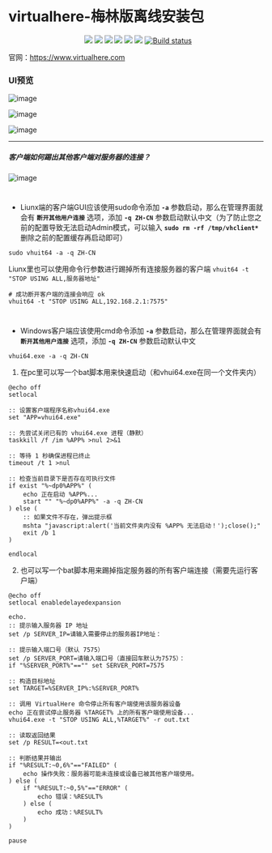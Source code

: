 # virtualhere-梅林版离线安装包

<p align="center">
  <img alt="" src="https://img.shields.io/github/created-at/lmq8267/virtualhere-merlin?logo=github&label=%E5%88%9B%E5%BB%BA%E6%97%A5%E6%9C%9F">
<img alt="" src="https://views.whatilearened.today/views/github/lmq8267/virtualhere-merlin.svg">
<a href="https://github.com/lmq8267/virtualhere-merlin/releases"><img src="https://img.shields.io/github/downloads/lmq8267/virtualhere-merlin/total?logo=github&label=%E4%B8%8B%E8%BD%BD%E9%87%8F"></a>
<a href="https://github.com/lmq8267/virtualhere-merlin/graphs/contributors"><img src="https://img.shields.io/github/contributors-anon/lmq8267/virtualhere-merlin?logo=github&label=%E8%B4%A1%E7%8C%AE%E8%80%85"></a>
<a href="https://github.com/lmq8267/virtualhere-merlin/releases/"><img src="https://img.shields.io/github/release/lmq8267/virtualhere-merlin?logo=github&label=%E6%9C%80%E6%96%B0%E7%89%88%E6%9C%AC"></a>
<a href="https://github.com/lmq8267/virtualhere-merlin/issues"><img src="https://img.shields.io/github/issues-raw/lmq8267/virtualhere-merlin?logo=github&label=%E9%97%AE%E9%A2%98"></a>
<a href="https://github.com/lmq8267/virtualhere-merlin/discussions"><img src="https://img.shields.io/github/discussions/lmq8267/virtualhere-merlin?logo=github&label=%E8%AE%A8%E8%AE%BA"></a>
<a href="GitHub repo size"><img src="https://img.shields.io/github/repo-size/lmq8267/virtualhere-merlin?logo=github&label=%E4%BB%93%E5%BA%93%E5%A4%A7%E5%B0%8F"></a>
<a href="https://github.com/lmq8267/virtualhere-merlin/actions?query=workflow%3ABuild"><img src="https://img.shields.io/github/actions/workflow/status/lmq8267/virtualhere-merlin/CI.yml?branch=master&logo=github&label=%E6%9E%84%E5%BB%BA%E7%8A%B6%E6%80%81" alt="Build status"></a>
</p>

官网：https://www.virtualhere.com

### UI预览

![image](https://github.com/user-attachments/assets/6e34b574-e7ee-42e7-9657-625c08aed1b6)

![image](https://github.com/user-attachments/assets/cc62d249-8a03-4d58-b5c1-6ba3be92cf24)

![image](https://github.com/user-attachments/assets/a6135a9d-ac82-4d1a-87e5-f511588026e8)

-------------------------------------------

##### 客户端如何踢出其他客户端对服务器的连接？
![image](https://github.com/user-attachments/assets/7bbb5308-e798-4560-b419-c0ada2a30cd3)

#
- Liunx端的客户端GUI应该使用sudo命令添加 **`-a`** 参数启动，那么在管理界面就会有 **`断开其他用户连接`** 选项，添加 **`-q ZH-CN`** 参数启动默认中文（为了防止您之前的配置导致无法启动Admin模式，可以输入 **`sudo rm -rf /tmp/vhclient*`** 删除之前的配置缓存再启动即可）
```
sudo vhuit64 -a -q ZH-CN
```
Liunx里也可以使用命令行参数进行踢掉所有连接服务器的客户端 `vhuit64 -t "STOP USING ALL,服务器地址"`    
```
# 成功断开客户端的连接会响应 ok
vhuit64 -t "STOP USING ALL,192.168.2.1:7575"
```
#

- Windows客户端应该使用cmd命令添加 **`-a`** 参数启动，那么在管理界面就会有 **`断开其他用户连接`** 选项，添加 **`-q ZH-CN`** 参数启动默认中文
```
vhui64.exe -a -q ZH-CN
```
1. 在pc里可以写一个bat脚本用来快速启动（和vhui64.exe在同一个文件夹内）
```
@echo off
setlocal

:: 设置客户端程序名称vhui64.exe
set "APP=vhui64.exe"

:: 先尝试关闭已有的 vhui64.exe 进程（静默）
taskkill /f /im %APP% >nul 2>&1

:: 等待 1 秒确保进程已终止
timeout /t 1 >nul

:: 检查当前目录下是否存在可执行文件
if exist "%~dp0%APP%" (
    echo 正在启动 %APP%...
    start "" "%~dp0%APP%" -a -q ZH-CN
) else (
    :: 如果文件不存在，弹出提示框
    mshta "javascript:alert('当前文件夹内没有 %APP% 无法启动！');close();"
    exit /b 1
)

endlocal

```
2. 也可以写一个bat脚本用来踢掉指定服务器的所有客户端连接（需要先运行客户端）
```
@echo off
setlocal enabledelayedexpansion

echo.
:: 提示输入服务器 IP 地址
set /p SERVER_IP=请输入需要停止的服务器IP地址：

:: 提示输入端口号（默认 7575）
set /p SERVER_PORT=请输入端口号（直接回车默认为7575）：
if "%SERVER_PORT%"=="" set SERVER_PORT=7575

:: 构造目标地址
set TARGET=%SERVER_IP%:%SERVER_PORT%

:: 调用 VirtualHere 命令停止所有客户端使用该服务器设备
echo 正在尝试停止服务器 %TARGET% 上的所有客户端使用设备...
vhui64.exe -t "STOP USING ALL,%TARGET%" -r out.txt

:: 读取返回结果
set /p RESULT=<out.txt

:: 判断结果并输出
if "%RESULT:~0,6%"=="FAILED" (
    echo 操作失败：服务器可能未连接或设备已被其他客户端使用。
) else (
    if "%RESULT:~0,5%"=="ERROR" (
        echo 错误：%RESULT%
    ) else (
        echo 成功：%RESULT%
    )
)

pause



